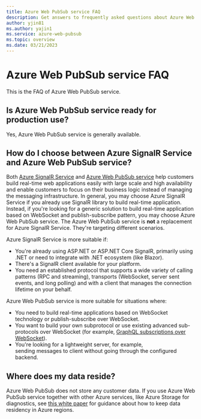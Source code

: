 ```yaml
---
title: Azure Web PubSub service FAQ
description: Get answers to frequently asked questions about Azure Web PubSub service.
author: yjin81
ms.author: yajin1
ms.service: azure-web-pubsub
ms.topic: overview 
ms.date: 03/21/2023
---
```


# Azure Web PubSub service FAQ

This is the FAQ of Azure Web PubSub service. 

## Is Azure Web PubSub service ready for production use?
Yes, Azure Web PubSub service is generally available.

## How do I choose between Azure SignalR Service and Azure Web PubSub service?

Both [Azure SignalR Service](https://azure.microsoft.com/services/signalr-service) and [Azure Web PubSub service](https://azure.microsoft.com/services/web-pubsub) help customers build real-time web applications easily with large scale and high availability and enable customers to focus on their business logic instead of managing the messaging infrastructure. In general, you may choose Azure SignalR Service if you already use SignalR library to build real-time application. Instead, if you're looking for a generic solution to build real-time application based on WebSocket and publish-subscribe pattern, you may choose Azure Web PubSub service. The Azure Web PubSub service is **not** a replacement for Azure SignalR Service. They're targeting different scenarios.

Azure SignalR Service is more suitable if:  

- You're already using ASP.NET or ASP.NET Core SignalR, primarily using .NET or need to integrate with .NET ecosystem (like Blazor).
- There's a SignalR client available for your platform. 
- You need an established protocol that supports a wide variety of calling patterns (RPC and streaming), transports (WebSocket, server sent events, and long polling) and with a client that manages the connection lifetime on your behalf. 

Azure Web PubSub service is more suitable for situations where:  

- You need to build real-time applications based on WebSocket technology or publish-subscribe over WebSocket.
- You want to build your own subprotocol or use existing advanced sub-protocols over WebSocket (for example, [GraphQL subscriptions over WebSocket](https://github.com/Azure/azure-webpubsub/tree/main/experimental/sdk/webpubsub-graphql-subscribe)). 
- You're looking for a lightweight server, for example, sending messages to client without going through the configured backend.  

##  Where does my data reside?

Azure Web PubSub does not store any customer data. If you use Azure Web PubSub service together with other Azure services, like Azure Storage for diagnostics, see [this white paper](https://azure.microsoft.com/resources/achieving-compliant-data-residency-and-security-with-azure/) for guidance about how to keep data residency in Azure regions.
